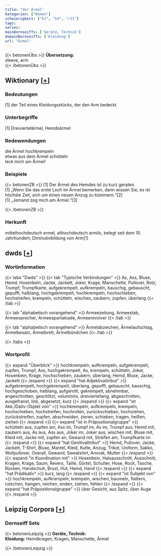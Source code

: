 ```yaml
---
title: "der Ärmel"
kategorien: ["Nomen"]
schwierigkeit: ["k1", "h4", "r13"]
tags:
series:
mainDornseiffs: ['Geräte, Technik']
domainDornseiffs: ['Kleidung']
url: "Ärmel"
---
```


{{< betonenÜbs >}}
**Übersetzung:**  
sleeve, arm  
{{< /betonenÜbs >}}

## Wiktionary [[+](https://de.wiktionary.org/wiki/Ärmel)]

### Bedeutungen
[1] der Teil eines Kleidungsstücks, der den Arm bedeckt  

### Unterbegriffe
[1] Dreiviertelärmel, Hemdsärmel  

### Redewendungen
die Ärmel hochkrempeln  
etwas aus dem Ärmel schütteln  
leck mich am Ärmel!  

### Beispiele
{{< betonenZB >}}
[1] Der Ärmel des Hemdes ist zu kurz geraten.  
[1] „Wenn Sie das erste Loch im Ärmel bemerken, dann wissen Sie, es ist höchste Zeit, sich um einen neuen Anzug zu kümmern.“[2]  
[1] „Jemand zog mich am Ärmel.“[3]  

{{< /betonenZB >}}
### Herkunft
mittelhochdeutsch ermel, althochdeutsch armilo, belegt seit dem 10. Jahrhundert; Diminutivbildung von Arm[1]  



## dwds [[+](https://www.dwds.de/wb/Ärmel)]

### Wortinformation
{{< tabs "Dwds" >}}
{{< tab "Typische Verbindungen" >}}
As, Ass, Bluse, Hemd, Hosenbein, Jacke, Jackett, Joker, Krage, Manschette, Pullover, Rotz, Trumpf, Trumpfkarte, aufgekrempelt, aufkrempeln, bauschig, gebauscht, gepufft, halblang, hochgekrempelt, hochkrempeln, hochschieben, hochstreifen, krempeln, schütteln, wischen, zaubern, zupfen, überlang
{{< /tab >}}

{{< tab "alphabetisch vorangehend" >}}
Armeezeitung, Armeestab, Armeesprecher, Armeespartakiade, Armeerevolver
{{< /tab >}}

{{< tab "alphabetisch vorangehend" >}}
Ärmelabzeichen, Ärmelaufschlag, Ärmelbesatz, Ärmelbrett, Ärmelbündchen
{{< /tab >}}

{{< /tabs >}}

### Wortprofil
{{< expand "Überblick" >}} hochkrempeln, aufkrempeln, aufgekrempelt, zupfen, Trumpf, Ass, hochgekrempelt, As, krempeln, schütteln, Joker, Hosenbein, Krage, hochschieben, zaubern, überlang, Hemd, Bluse, Jacke, Jackett {{< /expand >}}
{{< expand "hat Adjektivattribut" >}} aufgekrempelt, hochgekrempelt, überlang, gepufft, gebauscht, bauschig, hochgeschoben, halblang, aufgerollt, gekrempelt, abnehmbar, angeschnitten, geschlitzt, voluminös, dreiviertellang, abgeschnitten, ausgefranst, link, abgesetzt, kurz {{< /expand >}}
{{< expand "ist Akk./Dativ-Objekt von" >}} hochkrempeln, aufkrempeln, krempeln, hochschieben, hochstreifen, hochrollen, zurückschieben, hochziehen, zurückstreifen, zupfen, abschneiden, zieren, schieben, tragen, heißen, ziehen {{< /expand >}}
{{< expand "ist in Präpositionalgruppe" >}} schütteln aus, zupfen am, Ass im, Trumpf im, As im, Trumpf aus, Hemd mit, zaubern aus, As aus, Ass aus, Joker im, Joker aus, wischen mit, Bluse mit, Kleid mit, Jacke mit, zupfen an, Gewand mit, Streifen am, Trumpfkarte im {{< /expand >}}
{{< expand "hat Genitivattribut" >}} Hemd, Pullover, Jacke, Jackett, T-Shirt, Bluse, Mantel, Kleid, Kutte, Anzug, Trikot, Uniform, Sakko, Wollpullover, Overall, Gewand, Sweatshirt, Anorak, Mutter {{< /expand >}}
{{< expand "in Koordination mit" >}} Hosenbein, Halsausschnitt, Ausschnitt, Kragen, Krage, Saum, Revers, Taille, Gürtel, Schulter, Hose, Rock, Tasche, Rücken, Handschuh, Brust, Hut, Hemd, Hand {{< /expand >}}
{{< expand "hat Prädikativ" >}} kurz, lang {{< /expand >}}
{{< expand "ist Subjekt von" >}} hochkrempeln, aufkrempeln, krempeln, wischen, baumeln, flattern, rutschen, hangen, reichen, enden, ziehen, fehlen {{< /expand >}}
{{< expand "hat Präpositionalgruppe" >}} über Gesicht, aus Spitz, über Auge {{< /expand >}}

## Leipzig Corpora [[+](https://corpora.uni-leipzig.de/en/res?word=Ärmel&corpusId=deu_newscrawl-public_2018)]

### Dornseiff Sets
{{< betonenLeipzig >}}
**Geräte, Technik:**  
**Kleidung:** Hemdkragen, Kragen, Manschette, Ärmel  

{{< /betonenLeipzig >}}
